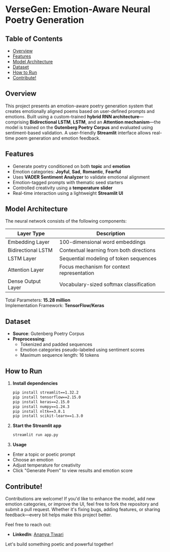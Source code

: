 # VerseGen: Emotion-Aware Neural Poetry Generation

## Table of Contents
- [Overview](#overview)
- [Features](#features)
- [Model Architecture](#model-architecture)
- [Dataset](#dataset)
- [How to Run](#how-to-run)
- [Contribute!](#contribute)

## Overview

This project presents an emotion-aware poetry generation system that creates emotionally aligned poems based on user-defined prompts and emotions. Built using a custom-trained **hybrid RNN architecture**—comprising **Bidirectional LSTM**, **LSTM**, and an **Attention mechanism**—the model is trained on the **Gutenberg Poetry Corpus** and evaluated using sentiment-based validation. A user-friendly **Streamlit** interface allows real-time poem generation and emotion feedback.

## Features

- Generate poetry conditioned on both **topic** and **emotion**
- Emotion categories: **Joyful**, **Sad**, **Romantic**, **Fearful**
- Uses **VADER Sentiment Analyzer** to validate emotional alignment
- Emotion-tagged prompts with thematic seed starters
- Controlled creativity using a **temperature slider**
- Real-time interaction using a lightweight **Streamlit UI**

## Model Architecture

The neural network consists of the following components:

| Layer Type            | Description                               |
|-----------------------|-------------------------------------------|
| Embedding Layer       | 100-dimensional word embeddings           |
| Bidirectional LSTM    | Contextual learning from both directions  |
| LSTM Layer            | Sequential modeling of token sequences    |
| Attention Layer       | Focus mechanism for context representation|
| Dense Output Layer    | Vocabulary-sized softmax classification   |

Total Parameters: **15.28 million**  
Implementation Framework: **TensorFlow/Keras**

## Dataset

- **Source**: Gutenberg Poetry Corpus
- **Preprocessing**:
  - Tokenized and padded sequences
  - Emotion categories pseudo-labeled using sentiment scores
  - Maximum sequence length: 16 tokens

## How to Run

1. **Install dependencies**
   ```bash
   pip install streamlit==1.32.2
   pip install tensorflow==2.15.0
   pip install keras==2.15.0
   pip install numpy==1.24.3
   pip install nltk==3.8.1
   pip install scikit-learn==1.3.0
   
2. **Start the Streamlit app**
   ```bash
   streamlit run app.py
   
3. **Usage**
- Enter a topic or poetic prompt
- Choose an emotion
- Adjust temperature for creativity
- Click "Generate Poem" to view results and emotion score

## Contribute!

Contributions are welcome! If you'd like to enhance the model, add new emotion categories, or improve the UI, feel free to fork the repository and submit a pull request. Whether it's fixing bugs, adding features, or sharing feedback—every bit helps make this project better.


Feel free to reach out:
 
- **LinkedIn**: [Ananya Tiwari](https://linkedin.com/in/ananya-tiw)  

Let's build something poetic and powerful together!
